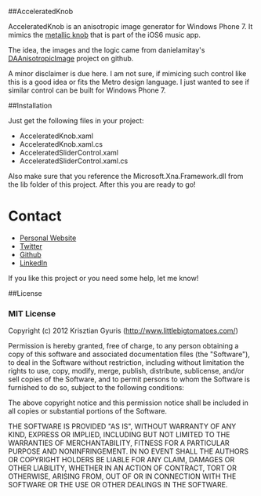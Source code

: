 ##AcceleratedKnob

AcceleratedKnob is an anisotropic image generator for Windows Phone 7. It mimics the [metallic knob](http://www.youtube.com/watch?v=c9X7D87uJ7Q) that is part of the iOS6 music app.  

The idea, the images and the logic came from danielamitay's [DAAnisotropicImage](https://github.com/danielamitay/DAAnisotropicImage) project on github. 

A minor disclaimer is due here. I am not sure, if mimicing such control like this is a good idea or fits the Metro design language. I just wanted to see if similar control can be built for Windows Phone 7.

##Installation 

Just get the following files in your project: 

 - AcceleratedKnob.xaml
 - AcceleratedKnob.xaml.cs
 - AcceleratedSliderControl.xaml
 - AcceleratedSliderControl.xaml.cs
 
Also make sure that you reference the Microsoft.Xna.Framework.dll from the lib folder of this project. After this you are ready to go! 


Contact 
======
 - [Personal Website](http://www.littlebigtomatoes.com/) 
 - [Twitter](https://twitter.com/gyurisc)
 - [Github](https://github.com/gyurisc) 
 - [LinkedIn](http://www.linkedin.com/in/gyurisc)
 
 If you like this project or you need some help, let me know!
 
 
##License

### MIT License

Copyright (c) 2012 Krisztian Gyuris (http://www.littlebigtomatoes.com/)

Permission is hereby granted, free of charge, to any person obtaining a copy
of this software and associated documentation files (the "Software"), to deal
in the Software without restriction, including without limitation the rights
to use, copy, modify, merge, publish, distribute, sublicense, and/or sell
copies of the Software, and to permit persons to whom the Software is
furnished to do so, subject to the following conditions:

The above copyright notice and this permission notice shall be included in
all copies or substantial portions of the Software.

THE SOFTWARE IS PROVIDED "AS IS", WITHOUT WARRANTY OF ANY KIND, EXPRESS OR
IMPLIED, INCLUDING BUT NOT LIMITED TO THE WARRANTIES OF MERCHANTABILITY,
FITNESS FOR A PARTICULAR PURPOSE AND NONINFRINGEMENT. IN NO EVENT SHALL THE
AUTHORS OR COPYRIGHT HOLDERS BE LIABLE FOR ANY CLAIM, DAMAGES OR OTHER
LIABILITY, WHETHER IN AN ACTION OF CONTRACT, TORT OR OTHERWISE, ARISING FROM,
OUT OF OR IN CONNECTION WITH THE SOFTWARE OR THE USE OR OTHER DEALINGS IN
THE SOFTWARE.